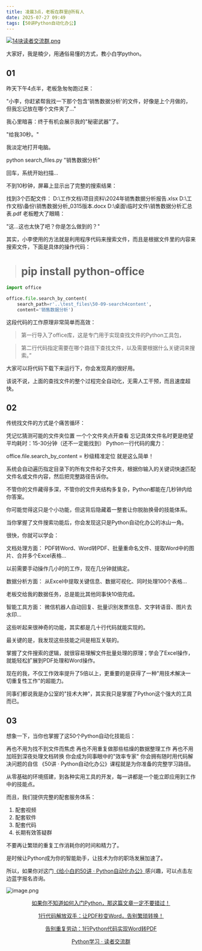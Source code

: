 ```yaml
---
title: 凌晨3点，老板在群里@所有人
date: 2025-07-27 09:49
tags: [50讲Python自动化办公]
---
```

[![14块读者交流群.png](https://raw.gitcode.com/user-images/assets/5027920/48edc8fa-6d2e-4eca-9e14-d71638eadb55/14块读者交流群.png '14块读者交流群.png')](https://mp.weixin.qq.com/s?__biz=MzUzNTc5NjA4NQ==&mid=2247502200&idx=1&sn=7e543675545ac6622123af6009fdebce&scene=21#wechat_redirect)

大家好，我是楠少，用通俗易懂的方式，教小白学python。

## 01


昨天下午4点半，老板急匆匆跑过来：

"小李，你赶紧帮我找一下那个包含'销售数据分析'的文件，好像是上个月做的，但我忘记放在哪个文件夹了..."

我心里暗喜：终于有机会展示我的"秘密武器"了。

"给我30秒。"

我淡定地打开电脑。

python search_files.py "销售数据分析"

回车，系统开始扫描...

不到10秒钟，屏幕上显示出了完整的搜索结果：

找到3个匹配文件：
D:\工作文档\项目资料\2024年销售数据分析报告.xlsx
D:\工作文档\备份\销售数据分析_0315版本.docx
D:\桌面\临时文件\销售数据分析汇总表.pdf
老板瞪大了眼睛：

"这...这也太快了吧？你是怎么做到的？"

其实，小李使用的方法就是利用程序代码来搜索文件，而且是根据文件里的内容来搜索文件，下面是具体的操作代码：
> # pip install python-office
```python
import office

office.file.search_by_content(
    search_path=r'..\test_files\50-09-search4content',
    content='销售数据分析')
```

这段代码的工作原理非常简单而高效：

>第一行导入了office库，这是专门用于实现查找文件的Python工具包，

>第二行代码指定需要在哪个路径下查找文件，以及需要根据什么关键词来搜索。”

大家可以将代码下载下来运行下，你会发现真的很好用。

该说不说，上面的查找文件的整个过程完全自动化，无需人工干预，而且速度超快。


## 02

传统找文件的方式是个痛苦循环：

凭记忆猜测可能的文件夹位置
一个个文件夹点开查看
忘记具体文件名时更是绝望
平均耗时：15-30分钟（还不一定能找到）
Python一行代码的魔力：

office.file.search_by_content = 秒级精准定位
就是这么简单！

系统会自动遍历指定目录下的所有文件和子文件夹，根据你输入的关键词快速匹配文件名或文件内容，然后把完整路径告诉你。

不管你的文件藏得多深，不管你的文件夹结构多复杂，Python都能在几秒钟内给你答案。

你可能觉得这只是个小功能，但这背后隐藏着一整套让你脱胎换骨的技能体系。

当你掌握了文件搜索功能后，你会发现这只是Python自动化办公的冰山一角。

很快，你就可以学会：

文档处理方面： PDF转Word、Word转PDF、批量重命名文件、提取Word中的图片、合并多个Excel表格...

以前需要手动操作几小时的工作，现在几分钟就搞定。

数据分析方面： 从Excel中提取关键信息、数据可视化、同时处理100个表格...

老板交给我的数据任务，总是能比其他同事快10倍完成。

智能工具方面： 微信机器人自动回复、批量识别发票信息、文字转语音、图片去水印...

这些听起来很神奇的功能，其实都是几十行代码就能实现的。

最关键的是，我发现这些技能之间是相互关联的。

掌握了文件搜索的逻辑，就很容易理解文件批量处理的原理；学会了Excel操作，就能轻松扩展到PDF处理和Word操作。

现在的我，不仅工作效率提升了5倍以上，更重要的是获得了一种"用技术解决一切重复性工作"的超能力。

同事们都说我是办公室的"技术大神"，其实我只是掌握了Python这个强大的工具而已。


## 03

想象一下，当你也掌握了这50个Python自动化技能后：

再也不用为找不到文件而焦虑
再也不用重复做那些枯燥的数据整理工作
再也不用加班到深夜处理文档转换
你会成为同事眼中的"效率专家"
你会拥有随时用代码解决问题的自信
《50讲 · Python自动化办公》课程就是为你准备的完整学习路径。

从零基础的环境搭建，到各种实用工具的开发，每一讲都是一个能立即应用到工作中的技能点。

而且，我们提供完整的配套服务体系：

1. 配套视频
2. 配套软件
3. 配套代码
4. 长期有效答疑群



不要再让繁琐的重复工作消耗你的时间和精力了。

是时候让Python成为你的智能助手，让技术为你的职场发展加速了。

所以，如果你对这门[《给小白的50讲 · Python自动化办公》](https://mp.weixin.qq.com/merchant/mppaysubscribe?action=go_paid_article&article_url=https%3A%2F%2Fmp.weixin.qq.com%2Fs%2F9hB7Ghyf_km5ARSBBWt4BQ&token=772408466&lang=zh_CN)感兴趣，可以点击左边蓝字报名咨询。

![image.png](https://raw.gitcode.com/user-images/assets/5027920/df7121f7-192b-42e5-a627-fbe859fa12d2/image.png 'image.png')

<center> 
  
[如果你不知道如何入门Python，那这篇文章一定不要错过！](https://mp.weixin.qq.com/s?__biz=MzUzNTc5NjA4NQ==&mid=2247502159&idx=1&sn=2055640a3601d937cd54d04a51d0efd3&scene=21#wechat_redirect)

[1行代码解放双手：让PDF秒变Word，告别繁琐转换！](https://mp.weixin.qq.com/s?__biz=MzUzNTc5NjA4NQ==&mid=2247502168&idx=1&sn=79525915ec587f41e4ec47dc595a40b5&scene=21#wechat_redirect)

[告别重复劳动：1行Python代码实现Word转PDF](url)

[Python学习 · 读者交流群](https://mp.weixin.qq.com/s?__biz=MzUzNTc5NjA4NQ==&mid=2247502200&idx=1&sn=7e543675545ac6622123af6009fdebce&scene=21#wechat_redirect)
  
<center>
